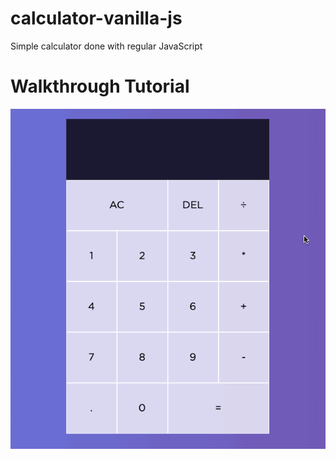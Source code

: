 # calculator-vanilla-js
Simple calculator done with regular JavaScript

# Walkthrough Tutorial 

<img src='CalcWalkthrough.gif' title='Video Walkthrough' width='' alt='Video Walkthrough' />
